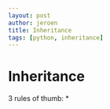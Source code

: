 ```yaml
---
layout: post
author: jeroen
title: Inheritance
tags: [python, inheritance]
---
```

# Inheritance
3 rules of thumb:
* 